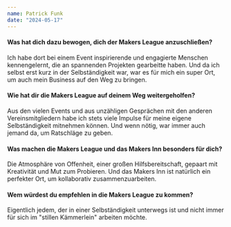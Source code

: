 ```yaml
---
name: Patrick Funk
date: "2024-05-17"
---
```


#### Was hat dich dazu bewogen, dich der Makers League anzuschließen?

Ich habe dort bei einem Event inspirierende und engagierte Menschen kennengelernt, die an spannenden Projekten gearbeitte haben. Und da ich selbst erst kurz in der Selbständigkeit war, war es für mich ein super Ort, um auch mein Business auf den Weg zu bringen.

#### Wie hat dir die Makers League auf deinem Weg weitergeholfen?

Aus den vielen Events und aus unzähligen Gesprächen mit den anderen Vereinsmitgliedern habe ich stets viele Impulse für meine eigene Selbständigkeit mitnehmen können. Und wenn nötig, war immer auch jemand da, um Ratschläge zu geben.

#### Was machen die Makers League und das Makers Inn besonders für dich?

Die Atmosphäre von Offenheit, einer großen Hilfsbereitschaft, gepaart mit Kreativität und Mut zum Probieren. Und das Makers Inn ist natürlich ein perfekter Ort, um kollaborativ zusammenzuarbeiten.

#### Wem würdest du empfehlen in die Makers League zu kommen?

Eigentlich jedem, der in einer Selbständigkeit unterwegs ist und nicht immer für sich im "stillen Kämmerlein" arbeiten möchte.

